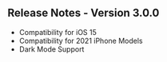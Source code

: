 ## Release Notes - Version 3.0.0

- Compatibility for iOS 15
- Compatibility for 2021 iPhone Models
- Dark Mode Support

